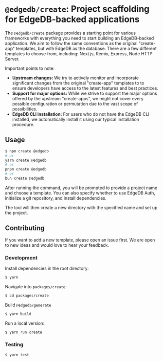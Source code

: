 # `@edgedb/create`: Project scaffolding for EdgeDB-backed applications

The `@edgedb/create` package provides a starting point for various frameworks with everything you need to start building an EdgeDB-backed application. We aim to follow the same conventions as the original "create-app" templates, but with EdgeDB as the database. There are a few different templates to choose from, including: Next.js, Remix, Express, Node HTTP Server.

Important points to note:

- **Upstream changes:** We try to actively monitor and incorporate significant changes from the original "create-app" templates to to ensure developers have access to the latest features and best practices.
- **Support for major options:** While we strive to support the major options offered by the upstream "create-apps", we might not cover every possible configuration or permutation due to the vast scope of possibilities.
- **EdgeDB CLI installation:** For users who do not have the EdgeDB CLI installed, we automatically install it using our typical installation procedure.

## Usage

```bash
$ npm create @edgedb
# or
yarn create @edgedb
# or
pnpm create @edgedb
# or
bun create @edgedb
```

After running the command, you will be prompted to provide a project name and choose a template. You can also specify whether to use EdgeDB Auth, initialize a git repository, and install dependencies.

The tool will then create a new directory with the specified name and set up the project.

## Contributing

If you want to add a new template, please open an issue first. We are open to new ideas and would love to hear your feedback.

### Development

Install dependencies in the root directory:

```bash
$ yarn
```

Navigate into `packages/create`:

```bash
$ cd packages/create
```

Build `@edgedb/generate`

```bash
$ yarn build
```

Run a local version:

```bash
$ yarn run create
```

### Testing

```bash
$ yarn test
```
